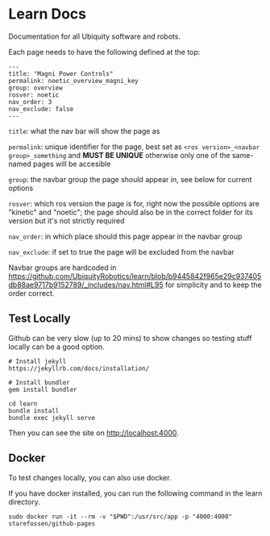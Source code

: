 # Learn Docs

Documentation for all Ubiquity software and robots.

Each page needs to have the following defined at the top:

    ---
    title: "Magni Power Controls"
    permalink: noetic_overview_magni_key
    group: overview
    rosver: noetic
    nav_order: 3
    nav_exclude: false
    ---


`title`: what the nav bar will show the page as

`permalink`: unique identifier for the page, best set as `<ros version>_<navbar group>_something` and **MUST BE UNIQUE** otherwise only one of the same-named pages will be accesible

`group`: the navbar group the page should appear in, see below for current options

`rosver`: which ros version the page is for, right now the possible options are "kinetic" and "noetic"; the page should also be in the correct folder for its version but it's not strictly required

`nav_order`: in which place should this page appear in the navbar group

`nav_exclude`: if set to true the page will be excluded from the navbar

Navbar groups are hardcoded in https://github.com/UbiquityRobotics/learn/blob/b9445842f965e29c937405db88ae9717b9152789/_includes/nav.html#L95 for simplicity and to keep the order correct.

## Test Locally

Github can be very slow (up to 20 mins) to show changes so testing stuff locally can be a good option.

    # Install jekyll
    https://jekyllrb.com/docs/installation/

    # Install bundler
    gem install bundler

    cd learn
    bundle install
    bundle exec jekyll serve

Then you can see the site on [http://localhost:4000](http://localhost:4000).

## Docker
To test changes locally, you can also use docker.

If you have docker installed, you can run the following command in the learn directory.

    sudo docker run -it --rm -v "$PWD":/usr/src/app -p "4000:4000" starefossen/github-pages
